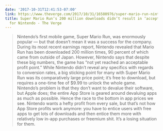 ```yaml
---
date: '2017-10-31T12:41:53-07:00'
link: https://www.theverge.com/2017/10/31/16580976/super-mario-run-nintendo-downloads-profit
title: Super Mario Run’s 200 million downloads didn’t result in ‘acceptable profit’
  for Nintendo - The Verge
---
```


>Nintendo’s first mobile game, Super Mario Run, was enormously popular — but that doesn’t mean it was a success for the company. During its most recent earnings report, Nintendo revealed that Mario Run has been downloaded 200 million times, 90 percent of which came from outside of Japan. However, Nintendo says that despite these big numbers, the game has “not yet reached an acceptable profit point.” While Nintendo didn’t reveal any specifics with regards to conversion rates, a big sticking point for many with Super Mario Run was its comparatively large price point; it’s free to download, but requires a one-time fee of $9.99 to unlock the whole game. Nintendo’s problem is that they don’t want to devalue their software, but Apple does; the entire App Store is geared around devaluing apps as much as possible. Hence the race to the bottom in app prices we see. Nintendo wants a hefty profit from every sale, but that’s not how App Store profits work anymore: you have to entice users with free apps to get lots of downloads and then entice them more with relatively low in-app purchases or freemium shit. It’s a losing situation for them.
